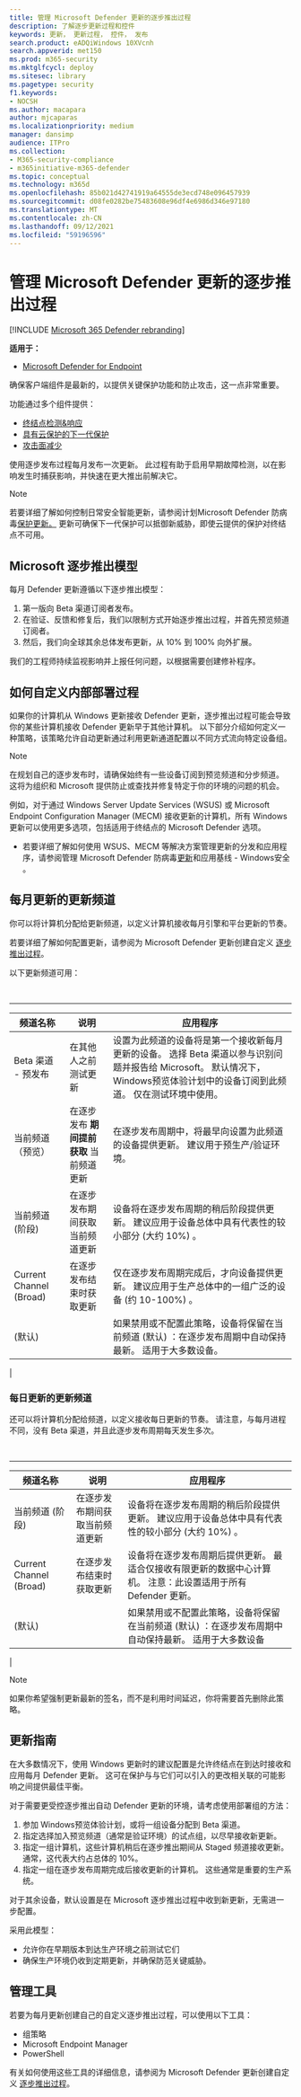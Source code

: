 ```yaml
---
title: 管理 Microsoft Defender 更新的逐步推出过程
description: 了解逐步更新过程和控件
keywords: 更新， 更新过程， 控件， 发布
search.product: eADQiWindows 10XVcnh
search.appverid: met150
ms.prod: m365-security
ms.mktglfcycl: deploy
ms.sitesec: library
ms.pagetype: security
f1.keywords:
- NOCSH
ms.author: macapara
author: mjcaparas
ms.localizationpriority: medium
manager: dansimp
audience: ITPro
ms.collection:
- M365-security-compliance
- m365initiative-m365-defender
ms.topic: conceptual
ms.technology: m365d
ms.openlocfilehash: 85b021d42741919a64555de3ecd748e096457939
ms.sourcegitcommit: d08fe0282be75483608e96df4e6986d346e97180
ms.translationtype: MT
ms.contentlocale: zh-CN
ms.lasthandoff: 09/12/2021
ms.locfileid: "59196596"
---
```

# <a name="manage-the-gradual-rollout-process-for-microsoft-defender-updates"></a>管理 Microsoft Defender 更新的逐步推出过程

[!INCLUDE [Microsoft 365 Defender rebranding](../../includes/microsoft-defender.md)]


**适用于：**

- [Microsoft Defender for Endpoint](/microsoft-365/security/defender-endpoint/)

确保客户端组件是最新的，以提供关键保护功能和防止攻击，这一点非常重要。

功能通过多个组件提供：

- [终结点检测&响应](overview-endpoint-detection-response.md)
- [具有云保护](microsoft-defender-antivirus-windows.md)[的下一代保护](cloud-protection-microsoft-defender-antivirus.md)
- [攻击面减少](overview-attack-surface-reduction.md)

使用逐步发布过程每月发布一次更新。 此过程有助于启用早期故障检测，以在影响发生时捕获影响，并快速在更大推出前解决它。

> [!NOTE]
> 若要详细了解如何控制日常安全智能更新，请参阅计划Microsoft Defender 防病毒[保护更新。](manage-protection-update-schedule-microsoft-defender-antivirus.md) 更新可确保下一代保护可以抵御新威胁，即使云提供的保护对终结点不可用。

## <a name="microsoft-gradual-rollout-model"></a>Microsoft 逐步推出模型

每月 Defender 更新遵循以下逐步推出模型：

1. 第一版向 Beta 渠道订阅者发布。
2. 在验证、反馈和修复后，我们以限制方式开始逐步推出过程，并首先预览频道订阅者。
3. 然后，我们向全球其余总体发布更新，从 10% 到 100% 向外扩展。

我们的工程师持续监视影响并上报任何问题，以根据需要创建修补程序。

## <a name="how-to-customize-your-internal-deployment-process"></a>如何自定义内部部署过程

如果你的计算机从 Windows 更新接收 Defender 更新，逐步推出过程可能会导致你的某些计算机接收 Defender 更新早于其他计算机。 以下部分介绍如何定义一种策略，该策略允许自动更新通过利用更新通道配置以不同方式流向特定设备组。

> [!NOTE]
> 在规划自己的逐步发布时，请确保始终有一些设备订阅到预览频道和分步频道。 这将为组织和 Microsoft 提供防止或查找并修复特定于你的环境的问题的机会。

例如，对于通过 Windows Server Update Services (WSUS) 或 Microsoft Endpoint Configuration Manager (MECM) 接收更新的计算机，所有 Windows 更新可以使用更多选项，包括适用于终结点的 Microsoft Defender 选项。

- 若要详细了解如何使用 WSUS、MECM 等解决方案管理更新的分发和应用程序，请参阅管理 Microsoft Defender 防病毒[更新](manage-updates-baselines-microsoft-defender-antivirus.md#product-updates)和应用基线 - Windows安全 。

## <a name="update-channels-for-monthly-updates"></a>每月更新的更新频道

你可以将计算机分配给更新频道，以定义计算机接收每月引擎和平台更新的节奏。

若要详细了解如何配置更新，请参阅为 Microsoft Defender 更新创建自定义 [逐步推出过程](configure-updates.md)。

以下更新频道可用：

<br>

****

|频道名称|说明|应用程序|
|---|---|---|
|Beta 渠道 - 预发布|在其他人之前测试更新|设置为此频道的设备将是第一个接收新每月更新的设备。 选择 Beta 渠道以参与识别问题并报告给 Microsoft。 默认情况下，Windows预览体验计划中的设备订阅到此频道。 仅在测试环境中使用。|
|当前频道（预览）|在逐步发布 **期间提前获取** 当前频道更新|在逐步发布周期中，将最早向设置为此频道的设备提供更新。 建议用于预生产/验证环境。|
|当前频道 (阶段) |在逐步发布期间获取当前频道更新|设备将在逐步发布周期的稍后阶段提供更新。 建议应用于设备总体中具有代表性的较小部分 (大约 10%) 。|
|Current Channel (Broad) |在逐步发布结束时获取更新|仅在逐步发布周期完成后，才向设备提供更新。 建议应用于生产总体中的一组广泛的设备 (约 10-100%) 。|
| (默认) ||如果禁用或不配置此策略，设备将保留在当前频道 (默认) ：在逐步发布周期中自动保持最新。 适用于大多数设备。|
|

### <a name="update-channels-for-daily-updates"></a>每日更新的更新频道

还可以将计算机分配给频道，以定义接收每日更新的节奏。 请注意，与每月进程不同，没有 Beta 渠道，并且此逐步发布周期每天发生多次。

<br>

****

|频道名称|说明|应用程序|
|---|---|---|
|当前频道 (阶段) |在逐步发布期间获取当前频道更新|设备将在逐步发布周期的稍后阶段提供更新。 建议应用于设备总体中具有代表性的较小部分 (大约 10%) 。|
|Current Channel (Broad) |在逐步发布结束时获取更新|设备将在逐步发布周期后提供更新。 最适合仅接收有限更新的数据中心计算机。 注意：此设置适用于所有 Defender 更新。|
| (默认) ||如果禁用或不配置此策略，设备将保留在当前频道 (默认) ：在逐步发布周期中自动保持最新。 适用于大多数设备|
|

> [!NOTE]
> 如果你希望强制更新最新的签名，而不是利用时间延迟，你将需要首先删除此策略。

## <a name="update-guidance"></a>更新指南

在大多数情况下，使用 Windows 更新时的建议配置是允许终结点在到达时接收和应用每月 Defender 更新。 这可在保护与与它们可以引入的更改相关联的可能影响之间提供最佳平衡。

对于需要更受控逐步推出自动 Defender 更新的环境，请考虑使用部署组的方法：

1. 参加 Windows预览体验计划，或将一组设备分配到 Beta 渠道。
2. 指定选择加入预览频道（通常是验证环境）的试点组，以尽早接收新更新。
3. 指定一组计算机，这些计算机稍后在逐步推出期间从 Staged 频道接收更新。 通常，这代表大约占总体的 10%。
4. 指定一组在逐步发布周期完成后接收更新的计算机。 这些通常是重要的生产系统。

对于其余设备，默认设置是在 Microsoft 逐步推出过程中收到新更新，无需进一步配置。

采用此模型：

- 允许你在早期版本到达生产环境之前测试它们
- 确保生产环境仍收到定期更新，并确保防范关键威胁。

## <a name="management-tools"></a>管理工具

若要为每月更新创建自己的自定义逐步推出过程，可以使用以下工具：

- 组策略
- Microsoft Endpoint Manager
- PowerShell

有关如何使用这些工具的详细信息，请参阅为 Microsoft Defender 更新创建自定义 [逐步推出过程](configure-updates.md)。
